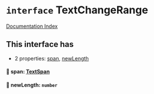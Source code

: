 # `interface` TextChangeRange

[Documentation Index](../README.md)

## This interface has

- 2 properties:
[span](#-span-textspan),
[newLength](#-newlength-number)


#### 📄 span: [TextSpan](../private.interface.TextSpan/README.md)



#### 📄 newLength: `number`



